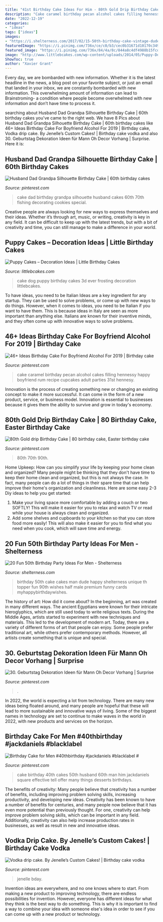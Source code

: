 ```yaml
---
title: "41st Birthday Cake Ideas For Him - 80th Gold Drip Birthday Cake"
description: "Cake caramel birthday pecan alcohol cakes filling hennessy happy boyfriend rum recipe cupcakes adult parties 31st hennesy"
date: "2022-12-19"
categories:
- "ideas"
tags: ["ideas"]
images:
- "https://i.shelterness.com/2017/02/15-50th-birthday-cake-vintage-dude-for-a-man.jpg"
featuredImage: "https://i.pinimg.com/736x/ce/c0/b3/cec0b31671d10170c349ce58dd3dbceb.jpg"
featured_image: "https://i.pinimg.com/736x/84/4a/8c/844a8c4df4988b15fcd9c1a3167e3e3c.jpg"
image: "http://www.littlebcakes.com/wp-content/uploads/2014/05/Puppy-Dog-Birthday-Cake.jpg"
ShowToc: true
author: "Xavier Grant"
---
```



Every day, we are bombarded with new information. Whether it is the latest headline in the news, a blog post on your favorite subject, or just an email that landed in your inbox, we are constantly bombarded with new information. This overwhelming amount of information can lead to Brainstroming- a condition where people become overwhelmed with new information and don’t have time to process it.

	

		
searching about Husband Dad Grandpa Silhouette Birthday Cake | 60th birthday cakes you've came to the right web. We have 8 Pics about Husband Dad Grandpa Silhouette Birthday Cake | 60th birthday cakes like 46+ Ideas Birthday Cake For Boyfriend Alcohol For 2019 | Birthday cake, Vodka drip cake. By Jenelle’s Custom Cakes! | Birthday cake vodka and also 30. Geburtstag Dekoration Ideen für Mann Oh Decor Vorhang | Surprise. Here it is:
		
    
## Husband Dad Grandpa Silhouette Birthday Cake | 60th Birthday Cakes

<img loading=lazy src="https://i.pinimg.com/736x/ce/c0/b3/cec0b31671d10170c349ce58dd3dbceb.jpg" onerror="this.onerror=null;this.src='https://tse1.mm.bing.net/th?id=OIP.WIzV76FlDpr7GPJV7iMyzgHaJ4&amp;pid=15.1';" alt="Husband Dad Grandpa Silhouette Birthday Cake | 60th birthday cakes">

_Source: pinterest.com_

>cake dad birthday grandpa silhouette husband cakes 60th 70th fishing decorating cookies special. 

	

Creative people are always looking for new ways to express themselves and their ideas. Whether it’s through art, music, or writing, creativity is key in any field. It can be difficult to keep up with the latest trends, but with a bit of creativity and time, you can still manage to make a difference in your world.

    
## Puppy Cakes – Decoration Ideas | Little Birthday Cakes

<img loading=lazy src="http://www.littlebcakes.com/wp-content/uploads/2014/05/Puppy-Dog-Birthday-Cake.jpg" onerror="this.onerror=null;this.src='https://tse1.mm.bing.net/th?id=OIP.iLAD5WmvW6U7eFz24zKgFQHaFj&amp;pid=15.1';" alt="Puppy Cakes – Decoration Ideas | Little Birthday Cakes">

_Source: littlebcakes.com_

>cake dog puppy birthday cakes 3d ever frosting decoration littlebcakes. 

	

To have ideas, you need to be Italian
Ideas are a key ingredient for any startup. They can be used to solve problems, or come up with new ways to do things. However, when it comes to ideas, you need to be Italian if you want to have them. This is because ideas in Italy are seen as more important than anything else. Italians are known for their inventive minds, and they often come up with innovative ways to solve problems.

    
## 46+ Ideas Birthday Cake For Boyfriend Alcohol For 2019 | Birthday Cake

<img loading=lazy src="https://i.pinimg.com/736x/f0/08/12/f0081247644cf024754a965267da170b.jpg" onerror="this.onerror=null;this.src='https://tse4.mm.bing.net/th?id=OIP.XqO_Q2UN4awlNUvMVwZdgwAAAA&amp;pid=15.1';" alt="46+ Ideas Birthday Cake For Boyfriend Alcohol For 2019 | Birthday cake">

_Source: pinterest.com_

>cake caramel birthday pecan alcohol cakes filling hennessy happy boyfriend rum recipe cupcakes adult parties 31st hennesy. 

	

Innovation is the process of creating something new or changing an existing concept to make it more successful. It can come in the form of a new product, service, or business model. Innovation is essential to businesses because it gives them the ability to survive and grow in today's economy.

    
## 80th Gold Drip Birthday Cake | 80 Birthday Cake, Easter Birthday Cake

<img loading=lazy src="https://i.pinimg.com/736x/50/45/b5/5045b5d302b0972f7f2fd0eb70eec636.jpg" onerror="this.onerror=null;this.src='https://tse2.mm.bing.net/th?id=OIP.iCbojnA9rJVflqXR3-wLuwHaJ3&amp;pid=15.1';" alt="80th Gold drip Birthday Cake | 80 birthday cake, Easter birthday cake">

_Source: pinterest.com_

>80th 70th 90th. 

	

Home Upkeep: How can you simplify your life by keeping your home clean and organized?
Many people might be thinking that they don't have time to keep their home clean and organized, but this is not always the case. In fact, many people can do a lot of things in their spare time that can help improve their home's organization and cleanliness. Here are some easy 2-3 Diy ideas to help you get started: 
1. Make your living space more comfortable by adding a couch or two SOFTLY! This will make it easier for you to relax and watch TV or read while your house is always clean and organized. 
2. Add some shelves and cupboards to your kitchen so that you can store food more easily! This will also make it easier for you to find what you need when you cook, which will save time and energy. 

    
## 20 Fun 50th Birthday Party Ideas For Men - Shelterness

<img loading=lazy src="https://i.shelterness.com/2017/02/15-50th-birthday-cake-vintage-dude-for-a-man.jpg" onerror="this.onerror=null;this.src='https://tse3.mm.bing.net/th?id=OIP.vYP4U5uZzJqbsIBEFSXSXAHaJ4&amp;pid=15.1';" alt="20 Fun 50th Birthday Party Ideas For Men - Shelterness">

_Source: shelterness.com_

>birthday 50th cake cakes man dude happy shelterness unique th topper fun 90th wishes half male premium funny cards myhappybirthdaywishes. 

	

The history of art: How did it come about?
In the beginning, art was created in many different ways. The ancient Egyptians were known for their intricate hieroglyphics, which are still used today to write religious texts. During the Middle Ages, artists started to experiment with new techniques and materials. This led to the development of modern art.
Today, there are a variety of different forms of art that people can enjoy. Some people prefer traditional art, while others prefer contemporary methods. However, all artists create something that is unique and special.

    
## 30. Geburtstag Dekoration Ideen Für Mann Oh Decor Vorhang | Surprise

<img loading=lazy src="https://i.pinimg.com/736x/84/4a/8c/844a8c4df4988b15fcd9c1a3167e3e3c.jpg" onerror="this.onerror=null;this.src='https://tse2.mm.bing.net/th?id=OIP.6_Xl207OE0bqfHOxblcMvAHaJ4&amp;pid=15.1';" alt="30. Geburtstag Dekoration Ideen für Mann Oh Decor Vorhang | Surprise">

_Source: pinterest.com_

>. 

	

In 2022, the world is expecting a lot from technology. There are many new ideas being floated around, and many people are hopeful that these will lead to more sustainable and innovative ways of living. Some of the biggest names in technology are set to continue to make waves in the world in 2022, with new products and services on the horizon.

    
## Birthday Cake For Men #40thbirthday #jackdaniels #blacklabel #

<img loading=lazy src="https://i.pinimg.com/736x/4e/e1/15/4ee11552e588e2913034f7628b6ac27f.jpg" onerror="this.onerror=null;this.src='https://tse2.mm.bing.net/th?id=OIP.WPONKpzLGAE6-Au9GZmAbwHaJ3&amp;pid=15.1';" alt="Birthday Cake for Men #40thbirthday #jackdaniels #blacklabel #">

_Source: pinterest.com_

>cake birthday 40th cakes 50th husband 60th man him jackdaniels square effective tell offer many things desserts birthdays. 

	

The benefits of creativity: Many people believe that creativity has a number of benefits, including improving problem solving skills, increasing productivity, and developing new ideas.
Creativity has been known to have a number of benefits for centuries, and many people now believe that it has even more potential than previously thought. For one, creativity can help improve problem solving skills, which can be important in any field. Additionally, creativity can also help increase production rates in businesses, as well as result in new and innovative ideas.

    
## Vodka Drip Cake. By Jenelle’s Custom Cakes! | Birthday Cake Vodka

<img loading=lazy src="https://i.pinimg.com/736x/54/c8/55/54c855f725ec963dbdfa4de8589aff0e.jpg" onerror="this.onerror=null;this.src='https://tse1.mm.bing.net/th?id=OIP.fGmnaT-RxGc2CIifwVnKagHaKr&amp;pid=15.1';" alt="Vodka drip cake. By Jenelle’s Custom Cakes! | Birthday cake vodka">

_Source: pinterest.com_

>jenelle bday. 

	

Invention ideas are everywhere, and no one knows where to start. From making a new product to improving technology, there are endless possibilities for invention. However, everyone has different ideas for what they think is the best way to do something. This is why it is important to find a way to combine your idea with someone else's idea in order to see if you can come up with a new product or technology.


